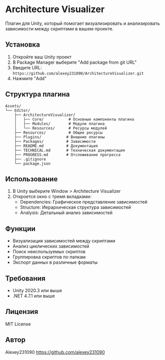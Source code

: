# Architecture Visualizer

Плагин для Unity, который помогает визуализировать и анализировать зависимости между скриптами в вашем проекте.

## Установка

1. Откройте ваш Unity проект
2. В Package Manager выберите "Add package from git URL"
3. Введите URL: `https://github.com/alexey231090/ArchitectureVisualizer.git`
4. Нажмите "Add"

## Структура плагина

```
Assets/
└── Editor/
    ├── ArchitectureVisualizer/
    │   ├── Core/           # Основные компоненты плагина
    │   ├── Modules/        # Модули плагина
    │   └── Resources/      # Ресурсы модулей
    ├── Resources/          # Общие ресурсы
    ├── Plugins/           # Внешние плагины
    ├── Packages/          # Зависимости
    ├── README.md          # Документация
    ├── TECHNICAL.md       # Техническая документация
    ├── PROGRESS.md        # Отслеживание прогресса
    ├── .gitignore
    └── package.json
```

## Использование

1. В Unity выберите Window > Architecture Visualizer
2. Откроется окно с тремя вкладками:
   - Dependencies: Графическое представление зависимостей
   - Structure: Иерархическая структура зависимостей
   - Analysis: Детальный анализ зависимостей

## Функции

- Визуализация зависимостей между скриптами
- Анализ циклических зависимостей
- Поиск неиспользуемых скриптов
- Группировка скриптов по папкам
- Экспорт данных в различные форматы

## Требования

- Unity 2020.3 или выше
- .NET 4.7.1 или выше

## Лицензия

MIT License

## Автор

Alexey231090
https://github.com/alexey231090 